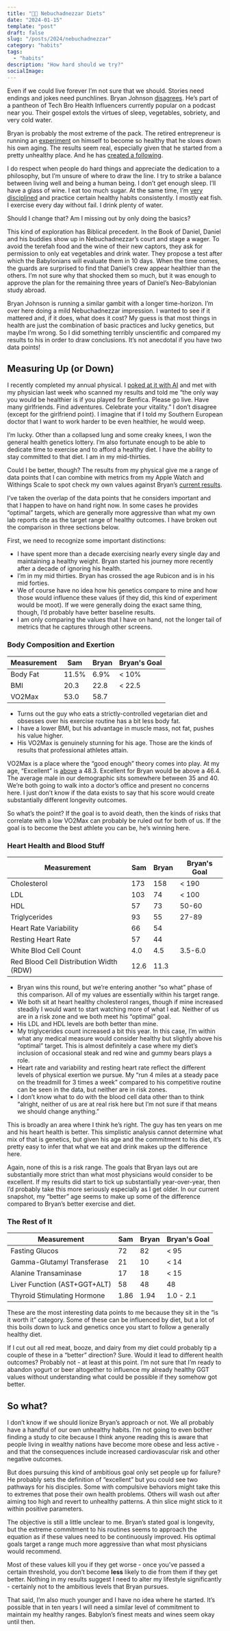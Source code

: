 ```yaml
---
title: "🥩🍷 Nebuchadnezzar Diets"
date: "2024-01-15"
template: "post"
draft: false
slug: "/posts/2024/nebuchadnezzar"
category: "habits"
tags:
  - "habits"
description: "How hard should we try?"
socialImage:
---
```


Even if we could live forever I’m not sure that we should. Stories need endings and jokes need punchlines. Bryan Johnson [disagrees](https://protocol.bryanjohnson.com/). He’s part of a pantheon of Tech Bro Health Influencers currently popular on a podcast near you. Their gospel extols the virtues of sleep, vegetables, sobriety, and very cold water.

Bryan is probably the most extreme of the pack. The retired entrepreneur is running an [experiment](https://protocol.bryanjohnson.com/#bryan-johnsons-blueprint) on himself to become so healthy that he slows down his own aging. The results seem real, especially given that he started from a pretty unhealthy place. And he has [created a following](https://www.nytimes.com/2024/01/12/business/bryan-johnson-longevity-blueprint.html).

I do respect when people do hard things and appreciate the dedication to a philosophy, but I’m unsure of where to draw the line. I try to strike a balance between living well and being a human being. I don’t get enough sleep. I’ll have a glass of wine. I eat too much sugar. At the same time, I’m [very disciplined](https://blog.samrhea.com/category/habits/) and practice certain healthy habits consistently. I mostly eat fish. I exercise every day without fail. I drink plenty of water.

Should I change that? Am I missing out by only doing the basics?

This kind of exploration has Biblical precedent. In the Book of Daniel, Daniel and his buddies show up in Nebuchadnezzar’s court and stage a wager. To avoid the terefah food and the wine of their new captors, they ask for permission to only eat vegetables and drink water. They propose a test after which the Babylonians will evaluate them in 10 days. When the time comes, the guards are surprised to find that Daniel’s crew appear healthier than the others. I’m not sure why that shocked them so much, but it was enough to approve the plan for the remaining three years of Daniel’s Neo-Babylonian study abroad.

Bryan Johnson is running a similar gambit with a longer time-horizon. I’m over here doing a mild Nebuchadnezzar impression. I wanted to see if it mattered and, if it does, what does it cost? My guess is that most things in health are just the combination of basic practices and lucky genetics, but maybe I’m wrong. So I did something terribly unscientific and compared my results to his in order to draw conclusions. It’s not anecdotal if you have two data points!

## Measuring Up (or Down)

I recently completed my annual physical. I [poked at it with AI](https://blog.samrhea.com/posts/2023/doctor-gpt) and met with my physician last week who scanned my results and told me “the only way you would be healthier is if you played for Benfica. Please go live. Have many girlfriends. Find adventures. Celebrate your vitality.” I don’t disagree (except for the girlfriend point). I imagine that if I told my Southern European doctor that I want to work harder to be even healthier, he would weep.

I’m lucky. Other than a collapsed lung and some creaky knees, I won the general health genetics lottery. I’m also fortunate enough to be able to dedicate time to exercise and to afford a healthy diet. I have the ability to stay committed to that diet. I am in my mid-thirties.

Could I be better, though? The results from my physical give me a range of data points that I can combine with metrics from my Apple Watch and Withings Scale to spot check my own values against Bryan’s [current results](https://protocol.bryanjohnson.com/#current-results).

I’ve taken the overlap of the data points that he considers important and that I happen to have on hand right now. In some cases he provides “optimal” targets, which are generally more aggressive than what my own lab reports cite as the target range of healthy outcomes. I have broken out the comparison in three sections below.

First, we need to recognize some important distinctions:
* I have spent more than a decade exercising nearly every single day and maintaining a healthy weight. Bryan started his journey more recently after a decade of ignoring his health.
* I’m in my mid thirties. Bryan has crossed the age Rubicon and is in his mid forties.
* We of course have no idea how his genetics compare to mine and how those would influence these values (if they did, this kind of experiment would be moot). If we were generally doing the exact same thing, though, I’d probably have better baseline results.
* I am only comparing the values that I have on hand, not the longer tail of metrics that he captures through other screens.

### Body Composition and Exertion

|Measurement|Sam|Bryan|Bryan's Goal|
|---|---|---|---|
|Body Fat|11.5%|6.9%|< 10%|
|BMI|20.3|22.8|< 22.5|
|VO2Max|53.0|58.7||

* Turns out the guy who eats a strictly-controlled vegetarian diet and obsesses over his exercise routine has a bit less body fat.
* I have a lower BMI, but his advantage in muscle mass, not fat, pushes his value higher.
* His VO2Max is genuinely stunning for his age. Those are the kinds of results that professional athletes attain.

VO2Max is a place where the “good enough” theory comes into play. At my age, “Excellent” is [above](https://www.garmin.com/en-US/blog/fitness/whats-a-good-vo2-max-for-me/) a 48.3. Excellent for Bryan would be above a 46.4. The average male in our demographic sits somewhere between 35 and 40. We’re both going to walk into a doctor’s office and present no concerns here. I just don’t know if the data exists to say that his score would create substantially different longevity outcomes.

So what’s the point? If the goal is to avoid death, then the kinds of risks that correlate with a low VO2Max can probably be ruled out for both of us. If the goal is to become the best athlete you can be, he’s winning here.

### Heart Health and Blood Stuff

|Measurement|Sam|Bryan|Bryan's Goal|
|---|---|---|---|
|Cholesterol|173|158|< 190|
|LDL|103|74|< 100|
|HDL|57|73|50-60|
|Triglycerides|93|55|27-89|
|Heart Rate Variability|66|54||
|Resting Heart Rate|57|44||
|White Blod Cell Count|4.0|4.5|3.5-6.0|
|Red Blood Cell Distribution Width (RDW)|12.6|11.3||

* Bryan wins this round, but we’re entering another “so what” phase of this comparison. All of my values are essentially within his target range.
* We both sit at heart healthy cholesterol ranges, though if mine increased steadily I would want to start watching more of what I eat. Neither of us are in a risk zone and we both meet his “optimal” goal.
* His LDL and HDL levels are both better than mine.
* My triglycerides count increased a bit this year. In this case, I’m within what any medical measure would consider healthy but slightly above his “optimal” target. This is almost definitely a case where my diet’s inclusion of occasional steak and red wine and gummy bears plays a role.
* Heart rate and variability and resting heart rate reflect the different levels of physical exertion we pursue. My “run 4 miles at a steady pace on the treadmill for 3 times a week” compared to his competitive routine can be seen in the data, but neither are in risk zones.
* I don’t know what to do with the blood cell data other than to think “alright, neither of us are at real risk here but I’m not sure if that means we should change anything.”

This is broadly an area where I think he’s right. The guy has ten years on me and his heart health is better. This simplistic analysis cannot determine what mix of that is genetics, but given his age and the commitment to his diet, it’s pretty easy to infer that what we eat and drink makes up the difference here.

Again, none of this is a risk range. The goals that Bryan lays out are substantially more strict than what most physicians would consider to be excellent. If my results did start to tick up substantially year-over-year, then I’d probably take this more seriously especially as I get older. In our current snapshot, my “better” age seems to make up some of the difference compared to Bryan’s better exercise and diet.

### The Rest of It

|Measurement|Sam|Bryan|Bryan's Goal|
|---|---|---|---|
|Fasting Glucos|72|82|< 95|
|Gamma-Glutamyl Transferase|21|10|< 14|
|Alanine Transaminase|17|18|< 15|
|Liver Function (AST+GGT+ALT)|58|48|48|
|Thyroid Stimulating Hormone|1.86|1.94|1.0 - 2.1|

These are the most interesting data points to me because they sit in the “is it worth it” category. Some of these can be influenced by diet, but a lot of this boils down to luck and genetics once you start to follow a generally healthy diet.

If I cut out all red meat, booze, and dairy from my diet could probably tip a couple of these in a “better” direction? Sure. Would it lead to different health outcomes? Probably not - at least at this point. I’m not sure that I’m ready to abandon yogurt or beer altogether to influence my already healthy GGT values without understanding what could be possible if they somehow got better.

## So what?

I don’t know if we should lionize Bryan’s approach or not. We all probably have a handful of our own unhealthy habits. I’m not going to even bother finding a study to cite because I think anyone reading this is aware that people living in wealthy nations have become more obese and less active - and that the consequences include increased cardiovascular risk and other negative outcomes.

But does pursuing this kind of ambitious goal only set people up for failure? He probably sets the definition of “excellent” but you could see two pathways for his disciples. Some with compulsive behaviors might take this to extremes that pose their own health problems. Others will wash out after aiming too high and revert to unhealthy patterns. A thin slice might stick to it within positive parameters.

The objective is still a little unclear to me. Bryan’s stated goal is longevity, but the extreme commitment to his routines seems to approach the equation as if these values need to be continuously improved. His optimal goals target a range much more aggressive than what most physicians would recommend.

Most of these values kill you if they get worse - once you’ve passed a certain threshold, you don’t become **less** likely to die from them if they get better. Nothing in my results suggest I need to alter my lifestyle significantly - certainly not to the ambitious levels that Bryan pursues.

That said, I’m also much younger and I have no idea where he started. It’s possible that in ten years I will need a similar level of commitment to maintain my healthy ranges. Babylon’s finest meats and wines seem okay until then.
